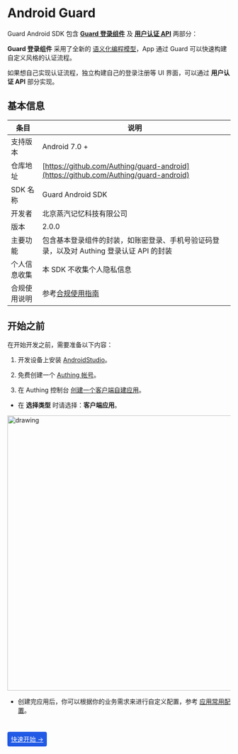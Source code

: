 # Android Guard

<LastUpdated/>

Guard Android SDK 包含 **[Guard 登录组件](./component/README.md)** 及 **[用户认证 API](./apis/README.md)** 两部分：

**Guard 登录组件** 采用了全新的 [语义化编程模型](https://github.com/Authing/guard-android/blob/master/doc/topics/design.md)，App 通过 Guard 可以快速构建自定义风格的认证流程。

如果想自己实现认证流程，独立构建自己的登录注册等 UI 界面，可以通过 **用户认证 API** 部分实现。

## 基本信息

| 条目         | 说明                                                                                     |
| ------------ | ---------------------------------------------------------------------------------------- |
| 支持版本     | Android 7.0 +                                                                            |
| 仓库地址     | [https://github.com/Authing/guard-android](https://github.com/Authing/guard-android)     |
| SDK 名称     | Guard Android SDK                                                                        |
| 开发者       | 北京蒸汽记忆科技有限公司                                                                 |
| 版本         | 2.0.0                                                                                    |
| 主要功能     | 包含基本登录组件的封装，如账密登录、手机号验证码登录，以及对 Authing 登录认证 API 的封装 |
| 个人信息收集 | 本 SDK 不收集个人隐私信息                                                                |
| 合规使用说明 | 参考[合规使用指南](/reference/sdk-for-android/compliance-guidelines.md)                  |

## 开始之前

在开始开发之前，需要准备以下内容：

1. 开发设备上安装 [AndroidStudio](https://developer.android.google.cn/studio)。

2. 免费创建一个 [Authing 帐号](https://www.authing.cn/)。

3. 在 Authing 控制台 [创建一个客户端自建应用](/guides/app-new/create-app/create-app.md)。

- 在 **选择类型** 时请选择：**客户端应用**。

<img src="./images/create_client_application.png" alt="drawing" width="620"/>

- 创建完应用后，你可以根据你的业务需求来进行自定义配置，参考 [应用常用配置](./scenario/application_config.md)。

<br>

<span style="background-color: #215ae5;a:link:color:#FFF;padding:8px;border-radius: 4px;"><a href="./quick.html" style="color:#FFF;">快速开始 →</a>
</span>

<br>
